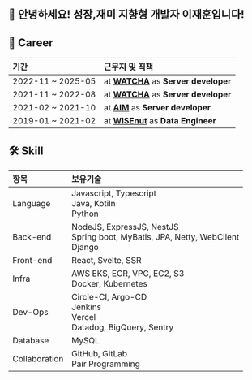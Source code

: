 ## 👋 **안녕하세요! 성장,재미 지향형 개발자 이재훈입니다!**


## 💼 **Career** 
|기간|근무지 및 직책|
|:---|:---|
|2022-11 ~ 2025-05|at **[WATCHA](https://www.watcha.com)** as **Server developer**|
|2021-11 ~ 2022-08|at **[WATCHA](https://www.watcha.com)** as **Server developer**|
|2021-02 ~ 2021-10|at **[AIM](https://www.getaim.co)** as **Server developer**|
|2019-01 ~ 2021-02|at **[WISEnut](https://www.wisenut.com/)** as **Data Engineer**|


## 🛠 **Skill** 
|항목|보유기술|
|:---|:---|
|Language|Javascript, Typescript</br> Java, Kotiln</br> Python|
|Back-end| NodeJS, ExpressJS, NestJS</br>  Spring boot, MyBatis, JPA, Netty, WebClient</br> Django|
|Front-end| React, Svelte, SSR|
|Infra|AWS EKS, ECR, VPC, EC2, S3 </br>Docker, Kubernetes|
|Dev-Ops|Circle-CI, Argo-CD </br> Jenkins</br> Vercel </br>Datadog, BigQuery, Sentry|
|Database|MySQL|
|Collaboration|GitHub, GitLab </br> Pair Programming|
